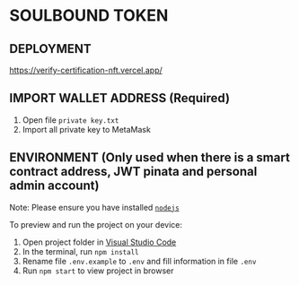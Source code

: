 
  # SOULBOUND TOKEN
  ## DEPLOYMENT
  https://verify-certification-nft.vercel.app/
  ## IMPORT WALLET ADDRESS (Required)
  1) Open file `private key.txt`
  2) Import all private key to MetaMask
  ## ENVIRONMENT (Only used when there is a smart contract address, JWT pinata and personal admin account)
  Note: Please ensure you have installed <code><a href="https://nodejs.org/en/download/">nodejs</a></code>

  To preview and run the project on your device:
  1) Open project folder in <a href="https://code.visualstudio.com/download">Visual Studio Code</a>
  2) In the terminal, run `npm install`
  3) Rename file `.env.example` to `.env` and fill information in file `.env`
  4) Run `npm start` to view project in browser


  